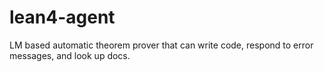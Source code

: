 # lean4-agent
LM based automatic theorem prover that can write code, respond to error messages, and look up docs.
